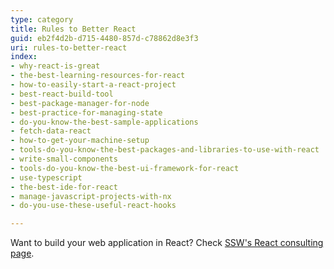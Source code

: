```yaml
---
type: category
title: Rules to Better React
guid: eb2f4d2b-d715-4480-857d-c78862d8e3f3
uri: rules-to-better-react
index:
- why-react-is-great
- the-best-learning-resources-for-react
- how-to-easily-start-a-react-project
- best-react-build-tool
- best-package-manager-for-node
- best-practice-for-managing-state
- do-you-know-the-best-sample-applications
- fetch-data-react
- how-to-get-your-machine-setup
- tools-do-you-know-the-best-packages-and-libraries-to-use-with-react
- write-small-components
- tools-do-you-know-the-best-ui-framework-for-react
- use-typescript
- the-best-ide-for-react
- manage-javascript-projects-with-nx
- do-you-use-these-useful-react-hooks

---
```


Want to build your web application in React? Check [SSW's React consulting page](https://www.ssw.com.au/consulting/react).
